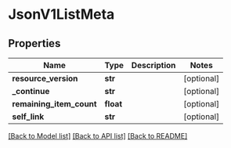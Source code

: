 # JsonV1ListMeta


## Properties
Name | Type | Description | Notes
------------ | ------------- | ------------- | -------------
**resource_version** | **str** |  | [optional] 
**_continue** | **str** |  | [optional] 
**remaining_item_count** | **float** |  | [optional] 
**self_link** | **str** |  | [optional] 

[[Back to Model list]](../README.md#documentation-for-models) [[Back to API list]](../README.md#documentation-for-api-endpoints) [[Back to README]](../README.md)


